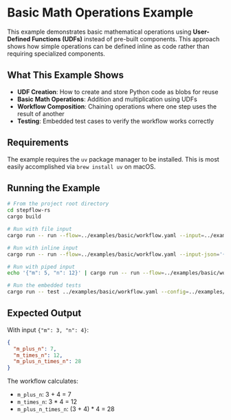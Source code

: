 # Basic Math Operations Example

This example demonstrates basic mathematical operations using **User-Defined Functions (UDFs)** instead of pre-built components. This approach shows how simple operations can be defined inline as code rather than requiring specialized components.

## What This Example Shows

- **UDF Creation**: How to create and store Python code as blobs for reuse
- **Basic Math Operations**: Addition and multiplication using UDFs
- **Workflow Composition**: Chaining operations where one step uses the result of another
- **Testing**: Embedded test cases to verify the workflow works correctly

## Requirements

The example requires the `uv` package manager to be installed. This is most easily accomplished via `brew install uv` on macOS.

## Running the Example

```sh
# From the project root directory
cd stepflow-rs
cargo build

# Run with file input
cargo run -- run --flow=../examples/basic/workflow.yaml --input=../examples/basic/input1.json --config=../examples/basic/stepflow-config.yml

# Run with inline input
cargo run -- run --flow=../examples/basic/workflow.yaml --input-json='{"m": 3, "n": 4}' --config=../examples/basic/stepflow-config.yml

# Run with piped input
echo '{"m": 5, "n": 12}' | cargo run -- run --flow=../examples/basic/workflow.yaml --config=../examples/basic/stepflow-config.yml

# Run the embedded tests
cargo run -- test ../examples/basic/workflow.yaml --config=../examples/basic/stepflow-config.yml
```

## Expected Output

With input `{"m": 3, "n": 4}`:
```json
{
  "m_plus_n": 7,
  "m_times_n": 12,
  "m_plus_n_times_n": 28
}
```

The workflow calculates:
- `m_plus_n`: 3 + 4 = 7
- `m_times_n`: 3 * 4 = 12
- `m_plus_n_times_n`: (3 + 4) * 4 = 28